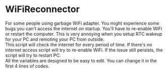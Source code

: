 # WiFiReconnector
For some people using garbage WiFi adapter. You might experience some bugs you can't access the internet on startup. You'll have to re-enable WiFi or restart the computer. This is very annoying when you setup RTC wakeup for your PC and remoting your PC from outside.  
This script will check the internet for every period of time. If there's no internet access script will try to re-enable WiFi. If the issue still persists, the script will try to restart PC.  
All the variables are designed to be easy to edit. You can change it in the first 4 lines of codes.
